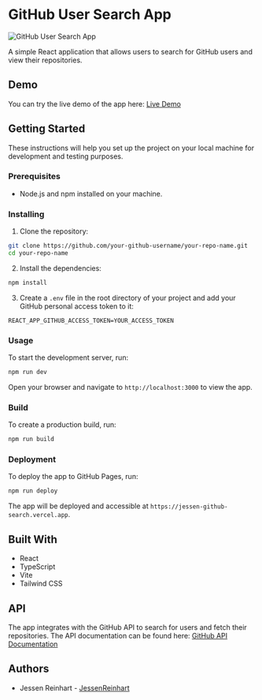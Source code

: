 # GitHub User Search App

![GitHub User Search App](screenshot.png)

A simple React application that allows users to search for GitHub users and view their repositories.

## Demo

You can try the live demo of the app here: [Live Demo](https://jessen-github-search.vercel.app/)

## Getting Started

These instructions will help you set up the project on your local machine for development and testing purposes.

### Prerequisites

- Node.js and npm installed on your machine.

### Installing

1. Clone the repository:

```bash
git clone https://github.com/your-github-username/your-repo-name.git
cd your-repo-name
```

2. Install the dependencies:

```bash
npm install
```

3. Create a `.env` file in the root directory of your project and add your GitHub personal access token to it:
```
REACT_APP_GITHUB_ACCESS_TOKEN=YOUR_ACCESS_TOKEN
```

### Usage

To start the development server, run:

```bash
npm run dev
```

Open your browser and navigate to `http://localhost:3000` to view the app.

### Build

To create a production build, run:

```bash
npm run build
```

### Deployment

To deploy the app to GitHub Pages, run:

```bash
npm run deploy
```

The app will be deployed and accessible at `https://jessen-github-search.vercel.app`.

## Built With

- React
- TypeScript
- Vite
- Tailwind CSS

## API

The app integrates with the GitHub API to search for users and fetch their repositories. The API documentation can be found here: [GitHub API Documentation](https://developer.github.com/v3/)

## Authors

- Jessen Reinhart - [JessenReinhart](https://github.com/JessenReinhart)